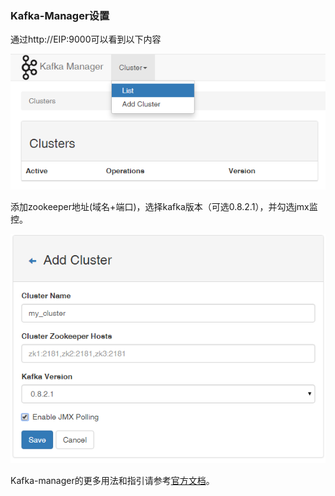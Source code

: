 

### Kafka-Manager设置

通过http://EIP:9000可以看到以下内容

![kafka-01.bmp](/images/kafka-01.png)

添加zookeeper地址(域名+端口)，选择kafka版本（可选0.8.2.1），并勾选jmx监控。

![kafka-02.bmp](/images/kafka-02.png)

Kafka-manager的更多用法和指引请参考[官方文档](https://github.com/yahoo/kafka-manager)。
